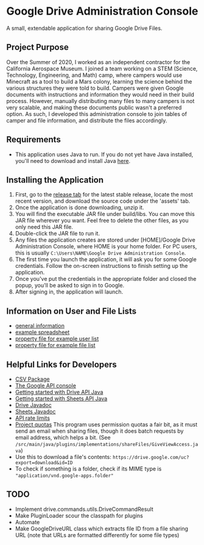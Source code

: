 # Google Drive Administration Console
A small, extendable application for sharing Google Drive Files.

## Project Purpose ##
Over the Summer of 2020, I worked as an independent contractor for the California Aerospace Museum.
I joined a team working on a STEM (Science, Technology, Engineering, and Math) camp, where campers
would use Minecraft as a tool to build a Mars colony, learning the science behind the various structures
they were told to build. Campers were given Google documents with instructions and information they would
need in their build process. However, manually distributing many files to many campers is not very scalable,
and making these documents public wasn't a preferred option. As such, I developed this administration console
to join tables of camper and file information, and distribute the files accordingly.

## Requirements ##
* This application uses Java to run. If you do not yet have Java installed, you'll need to download and install Java [here](https://www.java.com/en/).

## Installing the Application ##
1. First, go to the [release tab](https://github.com/IronHeart7334/GoogleDriveAdminConsole/releases) for the latest stable release, 
locate the most recent version, and download the source code under the 'assets' tab.
2. Once the application is done downloading, unzip it.
3. You will find the executable JAR file under build/libs. You can move this JAR file wherever you want. Feel free to delete the other files, as you only need this JAR file.
4. Double-click the JAR file to run it.
5. Any files the application creates are stored under [HOME]/Google Drive Administration Console, where HOME is your home folder.
For PC users, this is usually `C:\Users\NAME\Google Drive Administration Console`.
6. The first time you launch the application, it will ask you for some Google credentials. Follow the on-screen instructions to finish setting up the application.
7. Once you've put the credentials in the appropriate folder and closed the popup, you'll be asked to sign in to Google.
8. After signing in, the application will launch. 

## Information on User and File Lists ##
* [general information](https://docs.google.com/document/d/1rEV5si3BlKcu4RbHDmYYkPtk12aHa35u9U_VfO1Bpwk/edit?usp=sharing)
* [example spreadsheet](https://docs.google.com/spreadsheets/d/1mdyHStF7EvLQCkS1avJ_JaD9t7HvAXGEW8X0Zqr81cI/edit?usp=sharing)
* [property file for example user list](https://drive.google.com/file/d/1CBpe0JTFOinSSxf9cuS0Rzeq0N2NxKBP/view?usp=sharing)
* [property file for example file list](https://drive.google.com/file/d/17_WSCA6TOYb6GTL3oYdFlsJY6falgyZV/view?usp=sharing)

## Helpful Links for Developers ##
* [CSV Package](https://commons.apache.org/proper/commons-csv/apidocs/index.html)
* [The Google API console](https://console.developers.google.com/apis/credentials)
* [Getting started with Drive API Java](https://developers.google.com/drive/api/v3/quickstart/java)
* [Getting started with Sheets API Java](https://developers.google.com/sheets/api/quickstart/java)
* [Drive Javadoc](https://developers.google.com/resources/api-libraries/documentation/drive/v3/java/latest/overview-summary.html)
* [Sheets Javadoc](https://developers.google.com/resources/api-libraries/documentation/sheets/v4/java/latest/)
* [API rate limits](https://cloud.google.com/compute/docs/api-rate-limits)
* [Project quotas](https://console.developers.google.com/apis/api/drive.googleapis.com/quotas) This program uses permission quotas a fair bit, as it must send an email when sharing files, though it does batch requests by email address, which helps a bit. (See `/src/main/java/plugins/implementations/shareFiles/GiveViewAccess.java`)
* Use this to download a file's contents: `https://drive.google.com/uc?export=download&id=ID`
* To check if something is a folder, check if its MIME type is `"application/vnd.google-apps.folder"`

## TODO ##
* Implement drive.commands.utils.DriveCommandResult
* Make PluginLoader scour the classpath for plugins
* Automate
* Make GoogleDriveURL class which extracts file ID from a file sharing URL (note that URLs are formatted differently for some file types)
